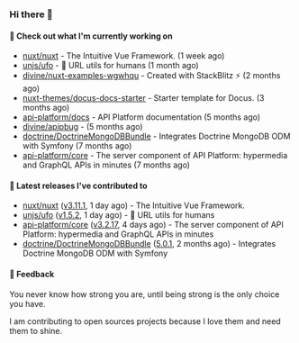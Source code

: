 ### Hi there 👋

#### 👷 Check out what I'm currently working on

- [nuxt/nuxt](https://github.com/nuxt/nuxt) - The Intuitive Vue Framework. (1 week ago)
- [unjs/ufo](https://github.com/unjs/ufo) - 🔗 URL utils for humans (1 month ago)
- [divine/nuxt-examples-wgwhqu](https://github.com/divine/nuxt-examples-wgwhqu) - Created with StackBlitz ⚡️ (2 months ago)
- [nuxt-themes/docus-docs-starter](https://github.com/nuxt-themes/docus-docs-starter) - Starter template for Docus. (3 months ago)
- [api-platform/docs](https://github.com/api-platform/docs) - API Platform documentation (5 months ago)
- [divine/apipbug](https://github.com/divine/apipbug) -  (5 months ago)
- [doctrine/DoctrineMongoDBBundle](https://github.com/doctrine/DoctrineMongoDBBundle) - Integrates Doctrine MongoDB ODM with Symfony (7 months ago)
- [api-platform/core](https://github.com/api-platform/core) - The server component of API Platform: hypermedia and GraphQL APIs in minutes (7 months ago)

#### 🔭 Latest releases I've contributed to

- [nuxt/nuxt](https://github.com/nuxt/nuxt) ([v3.11.1](https://github.com/nuxt/nuxt/releases/tag/v3.11.1), 1 day ago) - The Intuitive Vue Framework.
- [unjs/ufo](https://github.com/unjs/ufo) ([v1.5.2](https://github.com/unjs/ufo/releases/tag/v1.5.2), 1 day ago) - 🔗 URL utils for humans
- [api-platform/core](https://github.com/api-platform/core) ([v3.2.17](https://github.com/api-platform/core/releases/tag/v3.2.17), 4 days ago) - The server component of API Platform: hypermedia and GraphQL APIs in minutes
- [doctrine/DoctrineMongoDBBundle](https://github.com/doctrine/DoctrineMongoDBBundle) ([5.0.1](https://github.com/doctrine/DoctrineMongoDBBundle/releases/tag/5.0.1), 2 months ago) - Integrates Doctrine MongoDB ODM with Symfony

#### 💬 Feedback
You never know how strong you are, until being strong is the only choice you have.

I am contributing to open sources projects because I love them and need them to shine.
